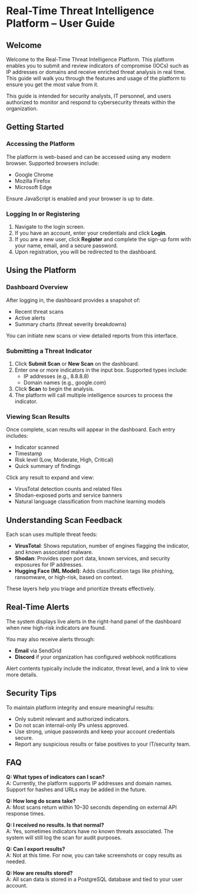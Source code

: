 
# Real-Time Threat Intelligence Platform – User Guide

## Welcome

Welcome to the Real-Time Threat Intelligence Platform. This platform enables you to submit and review indicators of compromise (IOCs) such as IP addresses or domains and receive enriched threat analysis in real time. This guide will walk you through the features and usage of the platform to ensure you get the most value from it.

This guide is intended for security analysts, IT personnel, and users authorized to monitor and respond to cybersecurity threats within the organization.

## Getting Started

### Accessing the Platform

The platform is web-based and can be accessed using any modern browser. Supported browsers include:

- Google Chrome
- Mozilla Firefox
- Microsoft Edge

Ensure JavaScript is enabled and your browser is up to date.

### Logging In or Registering

1. Navigate to the login screen.
2. If you have an account, enter your credentials and click **Login**.
3. If you are a new user, click **Register** and complete the sign-up form with your name, email, and a secure password.
4. Upon registration, you will be redirected to the dashboard.

## Using the Platform

### Dashboard Overview

After logging in, the dashboard provides a snapshot of:

- Recent threat scans
- Active alerts
- Summary charts (threat severity breakdowns)

You can initiate new scans or view detailed reports from this interface.

### Submitting a Threat Indicator

1. Click **Submit Scan** or **New Scan** on the dashboard.
2. Enter one or more indicators in the input box. Supported types include:
   - IP addresses (e.g., 8.8.8.8)
   - Domain names (e.g., google.com)
3. Click **Scan** to begin the analysis.
4. The platform will call multiple intelligence sources to process the indicator.

### Viewing Scan Results

Once complete, scan results will appear in the dashboard. Each entry includes:

- Indicator scanned
- Timestamp
- Risk level (Low, Moderate, High, Critical)
- Quick summary of findings

Click any result to expand and view:

- VirusTotal detection counts and related files
- Shodan-exposed ports and service banners
- Natural language classification from machine learning models

## Understanding Scan Feedback

Each scan uses multiple threat feeds:

- **VirusTotal**: Shows reputation, number of engines flagging the indicator, and known associated malware.
- **Shodan**: Provides open port data, known services, and security exposures for IP addresses.
- **Hugging Face (ML Model)**: Adds classification tags like phishing, ransomware, or high-risk, based on context.

These layers help you triage and prioritize threats effectively.

## Real-Time Alerts

The system displays live alerts in the right-hand panel of the dashboard when new high-risk indicators are found.

You may also receive alerts through:

- **Email** via SendGrid
- **Discord** if your organization has configured webhook notifications

Alert contents typically include the indicator, threat level, and a link to view more details.

## Security Tips

To maintain platform integrity and ensure meaningful results:

- Only submit relevant and authorized indicators.
- Do not scan internal-only IPs unless approved.
- Use strong, unique passwords and keep your account credentials secure.
- Report any suspicious results or false positives to your IT/security team.

## FAQ

**Q: What types of indicators can I scan?**  
A: Currently, the platform supports IP addresses and domain names. Support for hashes and URLs may be added in the future.

**Q: How long do scans take?**  
A: Most scans return within 10–30 seconds depending on external API response times.

**Q: I received no results. Is that normal?**  
A: Yes, sometimes indicators have no known threats associated. The system will still log the scan for audit purposes.

**Q: Can I export results?**  
A: Not at this time. For now, you can take screenshots or copy results as needed.

**Q: How are results stored?**  
A: All scan data is stored in a PostgreSQL database and tied to your user account.

